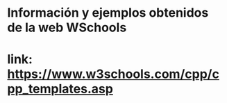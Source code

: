 # Información y ejemplos obtenidos de la web WSchools
# link: https://www.w3schools.com/cpp/cpp_templates.asp